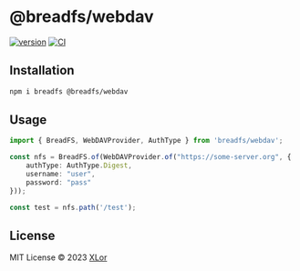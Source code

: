 # @breadfs/webdav

[![version](https://img.shields.io/npm/v/@breadfs/webdav?label=@breadfs/webdav)](https://www.npmjs.com/package/@breadfs/webdav)
[![CI](https://github.com/yjl9903/breadfs/actions/workflows/ci.yml/badge.svg)](https://github.com/yjl9903/breadfs/actions/workflows/ci.yml)

## Installation

```bash
npm i breadfs @breadfs/webdav
```

## Usage

```ts
import { BreadFS, WebDAVProvider, AuthType } from 'breadfs/webdav';

const nfs = BreadFS.of(WebDAVProvider.of("https://some-server.org", {
    authType: AuthType.Digest,
    username: "user",
    password: "pass"
}));

const test = nfs.path('/test');
```

## License

MIT License © 2023 [XLor](https://github.com/yjl9903)
